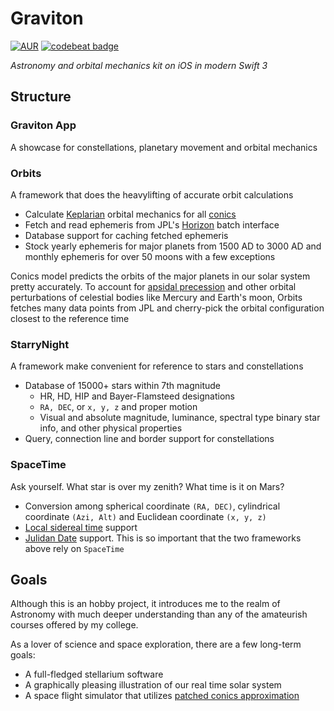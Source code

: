 # Graviton

[![AUR](https://img.shields.io/aur/license/yaourt.svg)]()
[![codebeat badge](https://codebeat.co/badges/de61d36c-440a-4cc7-85cf-97379e08ef15)](https://codebeat.co/a/sihao-lu/projects/github-com-djben-graviton-master)

_Astronomy and orbital mechanics kit on iOS in modern Swift 3_

## Structure
### Graviton App
A showcase for constellations, planetary movement and orbital mechanics
### Orbits
A framework that does the heavylifting of accurate orbit calculations
- Calculate [Keplarian](https://en.wikipedia.org/wiki/Kepler_orbit) orbital mechanics for all [conics](https://en.wikipedia.org/wiki/Conic_section)
- Fetch and read ephemeris from JPL's [Horizon](http://ssd.jpl.nasa.gov/?horizons) batch interface
- Database support for caching fetched ephemeris
- Stock yearly ephemeris for major planets from 1500 AD to 3000 AD and monthly ephemeris for over 50 moons with a few exceptions

Conics model predicts the orbits of the major planets in our solar system pretty accurately. To account for [apsidal precession](https://en.wikipedia.org/wiki/Apsidal_precession) and other orbital perturbations of celestial bodies like Mercury and Earth's moon, Orbits fetches many data points from JPL and cherry-pick the orbital configuration closest to the reference time

### StarryNight
A framework make convenient for reference to stars and constellations
- Database of 15000+ stars within 7th magnitude
  - HR, HD, HIP and Bayer-Flamsteed designations
  - `RA, DEC`, or `x, y, z` and proper motion
  - Visual and absolute magnitude, luminance, spectral type binary star info, and other physical properties
- Query, connection line and border support for constellations

### SpaceTime
Ask yourself. What star is over my zenith? What time is it on Mars?
- Conversion among spherical coordinate `(RA, DEC)`, cylindrical coordinate `(Azi, Alt)` and Euclidean coordinate `(x, y, z)`
- [Local sidereal time](https://en.wikipedia.org/wiki/Sidereal_time) support
- [Julidan Date](https://en.wikipedia.org/wiki/Julian_day) support. This is so important that the two frameworks above rely on `SpaceTime`

## Goals
Although this is an hobby project, it introduces me to the realm of Astronomy with much deeper understanding than any of the amateurish courses offered by my college.

As a lover of science and space exploration, there are a few long-term goals:

- A full-fledged stellarium software
- A graphically pleasing illustration of our real time solar system
- A space flight simulator that utilizes [patched conics approximation](https://en.wikipedia.org/wiki/Patched_conic_approximation)
